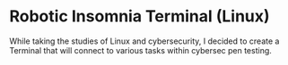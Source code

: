 # Robotic Insomnia Terminal (Linux)
While taking the studies of Linux and cybersecurity, I decided to create a Terminal that will connect to various tasks within cybersec pen testing.
